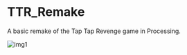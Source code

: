 # TTR_Remake
A basic remake of the Tap Tap Revenge game in Processing.

<img align="center" src="https://github.com/PeterKrcmar0/TTR_Remake/image1.png" alt="img1"/>
